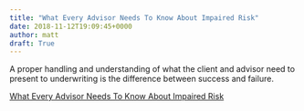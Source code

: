 ```yaml
---
title: "What Every Advisor Needs To Know About Impaired Risk"
date: 2018-11-12T19:09:45+0000
author: matt
draft: True
---
```

A proper handling and understanding of what the client and advisor need to present to underwriting is the difference between success and failure.

[ What Every Advisor Needs To Know About Impaired Risk ]( http://www.brokerworldmag.com/articles/articles.php?articleid=4582 )
